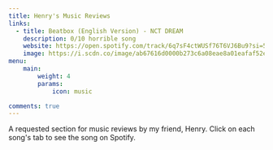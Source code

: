 ```yaml
---
title: Henry's Music Reviews
links:
  - title: Beatbox (English Version) - NCT DREAM
    description: 0/10 horrible song
    website: https://open.spotify.com/track/6q7sF4ctWUSf76T6VJ6Bu9?si=58f624c248c24c86
    image: https://i.scdn.co/image/ab67616d0000b273c6a08eae8a01eafaf52ec93c
menu:
    main: 
        weight: 4
        params:
            icon: music

comments: true
---
```


A requested section for music reviews by my friend, Henry. Click on each song's tab to see the song on Spotify.
